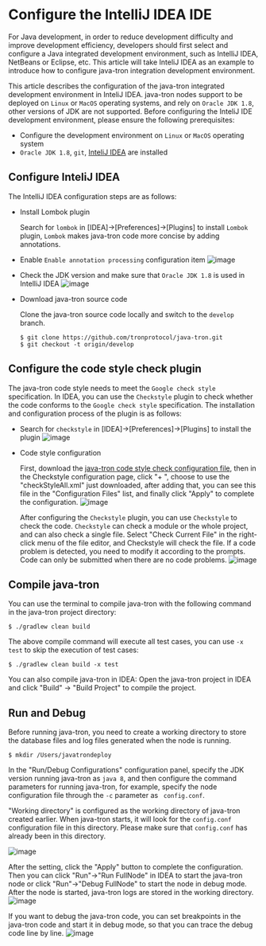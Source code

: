 # Configure the IntelliJ IDEA IDE

For Java development, in order to reduce development difficulty and improve development efficiency, developers should first select and configure a Java integrated development environment, such as IntelliJ IDEA, NetBeans or Eclipse, etc. This article will take InteliJ IDEA as an example to introduce how to configure java-tron integration development environment.

This article describes the configuration of the java-tron integrated development environment in InteliJ IDEA. java-tron nodes support to be deployed on `Linux` or `MacOS` operating systems, and rely on `Oracle JDK 1.8`, other versions of JDK are not supported. Before configuring the InteliJ IDE development environment, please ensure the following prerequisites:

* Configure the development environment on `Linux` or `MacOS` operating system
* `Oracle JDK 1.8`, `git`, [InteliJ IDEA](https://www.jetbrains.com/idea/download/#section=mac) are installed 

        
## Configure InteliJ IDEA
The IntelliJ IDEA configuration steps are as follows:

* Install Lombok plugin

    Search for `lombok` in [IDEA]->[Preferences]->[Plugins] to install `Lombok` plugin, `Lombok` makes java-tron code more concise by adding annotations.

* Enable `Enable annotation processing` configuration item
      ![image](https://raw.githubusercontent.com/tronprotocol/documentation-en/master/images/IDE_annotation.png)
* Check the JDK version and make sure that `Oracle JDK 1.8` is used in IntelliJ IDEA
      ![image](https://raw.githubusercontent.com/tronprotocol/documentation-en/master/images/IDE_JDK.png)
  
* Download java-tron source code

    Clone the java-tron source code locally and switch to the `develop` branch.
    ```
    $ git clone https://github.com/tronprotocol/java-tron.git
    $ git checkout -t origin/develop
    ```
    

## Configure the code style check plugin
The java-tron code style needs to meet the `Google check style` specification. In IDEA, you can use the `Checkstyle` plugin to check whether the code conforms to the `Google check style` specification. The installation and configuration process of the plugin is as follows:

* Search for `checkstyle` in [IDEA]->[Preferences]->[Plugins] to install the plugin
    ![image](https://raw.githubusercontent.com/tronprotocol/documentation-en/master/images/IDE_checkstyle.png)
    
* Code style configuration

    First, download the [java-tron code style check configuration file](https://github.com/tronprotocol/java-tron/blob/develop/config/checkstyle/checkStyleAll.xml), then in the Checkstyle configuration page, click "+ ", choose to use the "checkStyleAll.xml" just downloaded, after adding that, you can see this file in the "Configuration Files" list, and finally click "Apply" to complete the configuration.
    ![image](https://raw.githubusercontent.com/tronprotocol/documentation-en/master/images/IDE_checkStyleAll.png)

    After configuring the `Checkstyle` plugin, you can use `Checkstyle` to check the code. `Checkstyle` can check a module or the whole project, and can also check a single file. Select "Check Current File" in the right-click menu of the file editor, and Checkstyle will check the file. If a code problem is detected, you need to modify it according to the prompts. Code can only be submitted when there are no code problems.
    ![image](https://raw.githubusercontent.com/tronprotocol/documentation-en/master/images/IDE_stylecheck.png)
   

## Compile java-tron

You can use the terminal to compile java-tron with the following command in the java-tron project directory:

```
$ ./gradlew clean build
```
The above compile command will execute all test cases, you can use `-x test` to skip the execution of test cases:
```
$ ./gradlew clean build -x test
```

You can also compile java-tron in IDEA: Open the java-tron project in IDEA and click "Build" -> "Build Project" to compile the project.

## Run and Debug
Before running java-tron, you need to create a working directory to store the database files and log files generated when the node is running.
```
$ mkdir /Users/javatrondeploy
```

In the "Run/Debug Configurations" configuration panel, specify the JDK version running java-tron as `java 8`, and then configure the command parameters for running java-tron, for example, specify the node configuration file through the `-c` parameter as ` config.conf`.

"Working directory" is configured as the working directory of java-tron created earlier. When java-tron starts, it will look for the `config.conf` configuration file in this directory. Please make sure that `config.conf` has already been in this directory.

![image](https://raw.githubusercontent.com/tronprotocol/documentation-en/master/images/IDE_RunDebug.png)

After the setting, click the "Apply" button to complete the configuration. Then you can click "Run"->"Run FullNode" in IDEA to start the java-tron node or click "Run"->"Debug FullNode" to start the node in debug mode. After the node is started, java-tron logs are stored in the working directory.
![image](https://raw.githubusercontent.com/tronprotocol/documentation-en/master/images/IDE_runjavatron.png)


If you want to debug the java-tron code, you can set breakpoints in the java-tron code and start it in debug mode, so that you can trace the debug code line by line.
![image](https://raw.githubusercontent.com/tronprotocol/documentation-en/master/images/IDE_debug.png)

